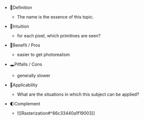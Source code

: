 - 📝Definition
    - The name is the essence of this topic.
    
- 🧠Intuition
    - for each pixel, which primitives are seen?
    
- 🚀Benefit / Pros
    - easier to get photorealism
    
- 🕳Pitfalls / Cons
    - generally slower
    
- 🧀Applicability
    - What are the situations in which this subject can be applied?
    
- 🌓Complement
    - ![[Rasterization#^86c33440a1f19003]]
    
